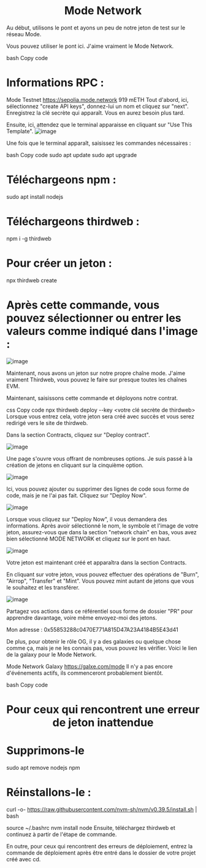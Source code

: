 <h1 align="center"> Mode Network </h1>
Au début, utilisons le pont et ayons un peu de notre jeton de test sur le réseau Mode.

Vous pouvez utiliser le pont ici. J'aime vraiment le Mode Network.

bash
Copy code
# Informations RPC :
Mode Testnet
https://sepolia.mode.network
919
mETH
Tout d'abord, ici, sélectionnez "create API keys", donnez-lui un nom et cliquez sur "next".
Enregistrez la clé secrète qui apparaît. Vous en aurez besoin plus tard.

Ensuite, ici, attendez que le terminal apparaisse en cliquant sur "Use This Template".
![image](https://github.com/AbdullahCoban28/Mode-Network/assets/111288151/9dbf6e75-e012-4922-bc0f-a90410b24834)

Une fois que le terminal apparaît, saisissez les commandes nécessaires :

bash
Copy code
sudo apt update
sudo apt upgrade

# Téléchargeons npm :
sudo apt install nodejs

# Téléchargeons thirdweb :
npm i -g thirdweb

# Pour créer un jeton :
npx thirdweb create
# Après cette commande, vous pouvez sélectionner ou entrer les valeurs comme indiqué dans l'image :
![image](https://github.com/ruesandora/Mode-Network/assets/101149671/0be295d1-3e9c-428e-81a4-a4203b42df63)

Maintenant, nous avons un jeton sur notre propre chaîne mode. J'aime vraiment Thirdweb, vous pouvez le faire sur presque toutes les chaînes EVM.

Maintenant, saisissons cette commande et déployons notre contrat.

css
Copy code
npx thirdweb deploy --key <votre clé secrète de thirdweb>
Lorsque vous entrez cela, votre jeton sera créé avec succès et vous serez redirigé vers le site de thirdweb.

Dans la section Contracts, cliquez sur "Deploy contract".

![image](https://github.com/AbdullahCoban28/Mode-Network/assets/111288151/f6e62762-1c38-4f8a-af50-13bd0269c0e2)

Une page s'ouvre vous offrant de nombreuses options. Je suis passé à la création de jetons en cliquant sur la cinquième option.

![image](https://github.com/AbdullahCoban28/Mode-Network/assets/111288151/cff2c59c-3d15-4b3a-bfa9-e0d47b81fcd6)

Ici, vous pouvez ajouter ou supprimer des lignes de code sous forme de code, mais je ne l'ai pas fait. Cliquez sur "Deploy Now".

![image](https://github.com/AbdullahCoban28/Mode-Network/assets/111288151/3b7a97a8-d714-4537-a4d3-e8ee808ac903)

Lorsque vous cliquez sur "Deploy Now", il vous demandera des informations. Après avoir sélectionné le nom, le symbole et l'image de votre jeton, assurez-vous que dans la section "network chain" en bas, vous avez bien sélectionné MODE NETWORK et cliquez sur le pont en haut.

![image](https://github.com/AbdullahCoban28/Mode-Network/assets/111288151/0e30ae9a-db9c-4988-9cb3-4e390ddfd1ca)

Votre jeton est maintenant créé et apparaîtra dans la section Contracts.

En cliquant sur votre jeton, vous pouvez effectuer des opérations de "Burn", "Airrop", "Transfer" et "Mint". Vous pouvez mint autant de jetons que vous le souhaitez et les transférer.

![image](https://github.com/AbdullahCoban28/Mode-Network/assets/111288151/6964fd05-dcce-4d13-8461-d3de8c064217)

Partagez vos actions dans ce référentiel sous forme de dossier "PR" pour apprendre davantage, voire même envoyez-moi des jetons.

Mon adresse : 0x55853288c0470E771A815D47A23A4184B5E43d41

De plus, pour obtenir le rôle OG, il y a des galaxies ou quelque chose comme ça, mais je ne les connais pas, vous pouvez les vérifier. Voici le lien de la galaxy pour le Mode Network.

Mode Network Galaxy https://galxe.com/mode Il n'y a pas encore d'événements actifs, ils commenceront probablement bientôt.

bash
Copy code
<h1 align="center"> Pour ceux qui rencontrent une erreur de jeton inattendue </h1>

# Supprimons-le
sudo apt remove nodejs npm

# Réinstallons-le :
curl -o- https://raw.githubusercontent.com/nvm-sh/nvm/v0.39.5/install.sh | bash

source ~/.bashrc
nvm install node
Ensuite, téléchargez thirdweb et continuez à partir de l'étape de commande.

En outre, pour ceux qui rencontrent des erreurs de déploiement, entrez la commande de déploiement après être entré dans le dossier de votre projet créé avec cd.
